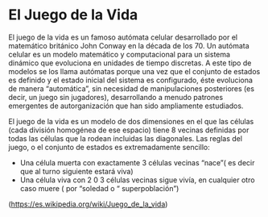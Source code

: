 # El Juego de la Vida #
El juego de la vida es un famoso autómata celular desarrollado por el matemático británico John Conway en la década de los 70. 
Un autómata celular es un modelo matemático y computacional para un sistema dinámico que evoluciona en unidades de tiempo discretas. 
A este tipo de modelos se los llama autómatas porque una vez que el conjunto de estados es definido y el estado inicial del sistema es configurado, éste evoluciona de manera “automática”, sin necesidad de manipulaciones posteriores (es decir, un juego sin jugadores), desarrollando a menudo patrones emergentes de autorganización que han sido ampliamente estudiados.

El juego de la vida es un modelo de dos dimensiones en el que las células (cada división homogénea de ese espacio) tiene 8 vecinas definidas por todas las células que la rodean incluidas las diagonales.
Las reglas del juego, o el conjunto de estados es extremadamente sencillo:
* Una célula muerta con exactamente 3 células vecinas “nace”( es decir que al turno siguiente estará viva)
* Una célula viva con 2 0 3 células vecinas sigue vivía, en cualquier otro caso muere ( por “soledad o “ superpoblación”)
 
(https://es.wikipedia.org/wiki/Juego_de_la_vida)


